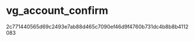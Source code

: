 vg_account_confirm
==================
2c771440565d69c2493e7ab88d465c7090ef46d9f4760b731dc4b8b8b4112083
